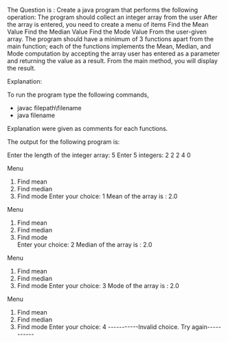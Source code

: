The Question is :
Create a java program that performs the following operation:
The program should collect an integer array from the user
After the array is entered, you need to create a menu of items
Find the Mean Value
Find the Median Value
Find the Mode Value
From the user-given array.
The program should have a minimum of 3 functions apart from the main function; each of the functions implements the Mean, Median, and Mode computation by accepting the array user has entered as a parameter and returning the value as a result. From the main method, you will display the result.

Explanation:

To run the program type the following commands,
 * javac filepath\filename
 * java filename
 
Explanation were given as comments for each functions.

The output for the following program is:

Enter the length of the integer array: 5
Enter 5 integers: 2
2
2
4
0

Menu
1. Find mean
2. Find median
3. Find mode
Enter your choice: 1
Mean of the array is : 2.0

Menu
1. Find mean       
2. Find median     
3. Find mode       
Enter your choice: 2
Median of the array is : 2.0

Menu
1. Find mean
2. Find median
3. Find mode
Enter your choice: 3
Mode of the array is : 2.0

Menu
1. Find mean
2. Find median
3. Find mode
Enter your choice: 4
-----------Invalid choice. Try again-----------



